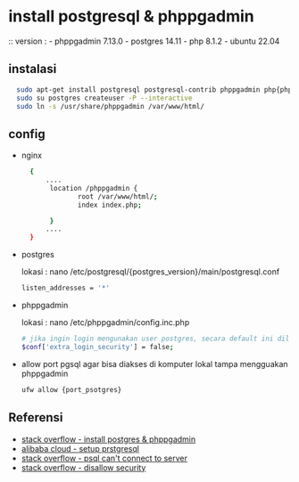 # install postgresql & phppgadmin
:: version : - phppgadmin 7.13.0
             - postgres 14.11 
             - php 8.1.2
             - ubuntu 22.04

## instalasi
  ```bash
    sudo apt-get install postgresql postgresql-contrib phppgadmin php{php_verison}-fpm
    sudo su postgres createuser -P --interactive
    sudo ln -s /usr/share/phppgadmin /var/www/html/
  ```

## config
- nginx
  ```bash
    {
        ....
         location /phppgadmin {
                root /var/www/html/;
                index index.php;

         }
        ....
    }
  ```
- postgres
   
    lokasi : nano /etc/postgresql/{postgres_version}/main/postgresql.conf
    ```bash
    listen_addresses = '*'  
    ```
- phppgadmin
  
  lokasi : nano /etc/phppgadmin/config.inc.php
  ```bash
  # jika ingin login mengunakan user postgres, secara default ini dilarang
  $conf['extra_login_security'] = false;
  ```
- allow port pgsql agar bisa diakses di komputer lokal tampa mengguakan phppgadmin
  ```bash
  ufw allow {port_psotgres}
  ```


## Referensi
- [stack overflow - install postgres & phppgadmin](https://stackoverflow.com/questions/56642735/how-to-install-postgresql-and-phppgadmin-with-nginx)
- [alibaba cloud - setup prstgresql](https://www.alibabacloud.com/blog/how-to-set-up-postgresql-and-phppgadmin-on-ubuntu-18-04_595558)
- [stack overflow - psql can't connect to server](https://stackoverflow.com/questions/31645550/postgresql-why-psql-cant-connect-to-server)
- [stack overflow - disallow security](https://stackoverflow.com/questions/19204816/login-disallowed-for-security-reasons-postgresql-centos-server)
